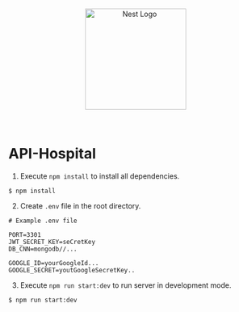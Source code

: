 <br>
<p align="center">
  <a href="https://nodejs.org/en/" target="blank"><img src="https://nodejs.org/static/images/logo.svg" width="200" alt="Nest Logo" /></a>
</p>
<br>

# API-Hospital

1. Execute `npm install` to install all dependencies.
```
$ npm install
```
2. Create `.env` file in the root directory.
```
# Example .env file

PORT=3301
JWT_SECRET_KEY=seCretKey
DB_CNN=mongodb//...

GOOGLE_ID=yourGoogleId...
GOOGLE_SECRET=youtGoogleSecretKey..
```
3. Execute `npm run start:dev` to run server in development mode.
```
$ npm run start:dev
```